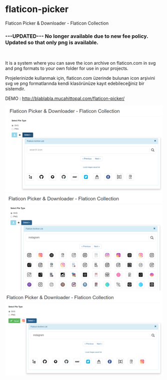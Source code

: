 # flaticon-picker
Flaticon Picker &amp; Downloader - Flaticon Collection

<h3>---UPDATED--- <strong>No longer available due to new fee policy.
Updated so that only png is available.</strong></h3>

<br>



It is a system where you can save the icon archive on flaticon.com in svg and png formats to your own folder for use in your projects.

Projelerinizde kullanmak için, flaticon.com üzerinde bulunan icon arşivini svg ve png formatlarında kendi klasörünüze kayıt edebileceğiniz bir  sistemdir.

DEMO  : http://blablabla.mucahittopal.com/flaticon-picker/

<img src="https://github.com/mucahittopal/flaticon-picker/blob/main/1.PNG">
<img src="https://github.com/mucahittopal/flaticon-picker/blob/main/2.PNG">
<img src="https://github.com/mucahittopal/flaticon-picker/blob/main/3.PNG">
